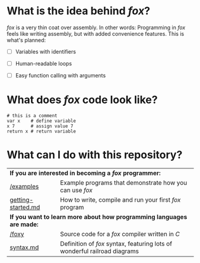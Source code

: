 # What is the idea behind *fox*?

*fox* is a very thin coat over assembly. In other words: Programming in *fox* feels like writing assembly, but with added convenience features. This is what's planned:

* [ ] Variables with identifiers
* [ ] Human-readable loops
* [ ] Easy function calling with arguments


# What does *fox* code look like?

```
# this is a comment
var x    # define variable
x 7      # assign value 7
return x # return variable
```


# What can I do with this repository?

<table>
  <tr><td colspan="2"><strong>If you are interested in becoming a <em>fox</em> programmer:</strong></td></tr>
  <tr><td><a href="/examples">/examples</a></td><td>Example programs that demonstrate how you can use <em>fox</em></td></tr>
  <tr><td><a href="getting-started.md">getting-started.md</a></td><td>How to write, compile and run your first <em>fox</em> program</td></tr>
  <tr><td colspan="2"><strong>If you want to learn more about how programming languages are made:</strong></td></tr>
  <tr><td><a href="/foxy">/foxy</a></td><td>Source code for a <em>fox</em> compiler written in <em>C</em></td></tr>
  <tr><td><a href="syntax.md">syntax.md</a></td><td>Definition of <em>fox</em> syntax, featuring lots of wonderful railroad diagrams</td></tr>
</table>

